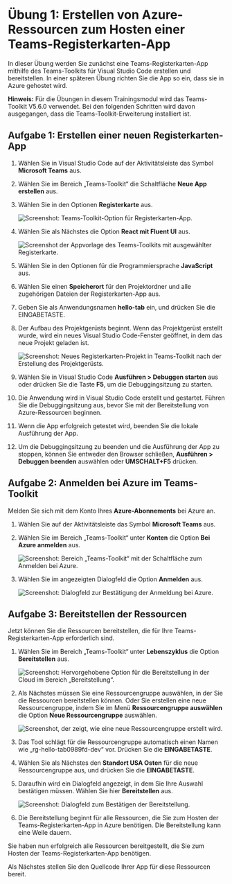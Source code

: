 # Übung 1: Erstellen von Azure-Ressourcen zum Hosten einer Teams-Registerkarten-App

In dieser Übung werden Sie zunächst eine Teams-Registerkarten-App mithilfe des Teams-Toolkits für Visual Studio Code erstellen und bereitstellen. In einer späteren Übung richten Sie die App so ein, dass sie in Azure gehostet wird.

**Hinweis:**  Für die Übungen in diesem Trainingsmodul wird das Teams-Toolkit V5.6.0 verwendet. Bei den folgenden Schritten wird davon ausgegangen, dass die Teams-Toolkit-Erweiterung installiert ist.

## Aufgabe 1: Erstellen einer neuen Registerkarten-App

1. Wählen Sie in Visual Studio Code auf der Aktivitätsleiste das Symbol **Microsoft Teams** aus.

1. Wählen Sie im Bereich „Teams-Toolkit“ die Schaltfläche **Neue App erstellen** aus.

1. Wählen Sie in den Optionen **Registerkarte** aus.

    ![Screenshot: Teams-Toolkit-Option für Registerkarten-App.](../../media/create-teams-tab-app.png)

1. Wählen Sie als Nächstes die Option **React mit Fluent UI** aus.

    ![Screenshot der Appvorlage des Teams-Toolkits mit ausgewählter Registerkarte.](../../media/create-teams-tab-react.png)

1. Wählen Sie in den Optionen für die Programmiersprache **JavaScript** aus.

1. Wählen Sie einen **Speicherort** für den Projektordner und alle zugehörigen Dateien der Registerkarten-App aus.

1. Geben Sie als Anwendungsnamen **hello-tab** ein, und drücken Sie die EINGABETASTE.

1. Der Aufbau des Projektgerüsts beginnt. Wenn das Projektgerüst erstellt wurde, wird ein neues Visual Studio Code-Fenster geöffnet, in dem das neue Projekt geladen ist.

    ![Screenshot: Neues Registerkarten-Projekt in Teams-Toolkit nach der Erstellung des Projektgerüsts.](../../media/new-tab-project.png)

1. Wählen Sie in Visual Studio Code **Ausführen > Debuggen starten** aus oder drücken Sie die Taste **F5**, um die Debuggingsitzung zu starten.

1. Die Anwendung wird in Visual Studio Code erstellt und gestartet. Führen Sie die Debuggingsitzung aus, bevor Sie mit der Bereitstellung von Azure-Ressourcen beginnen.

1. Wenn die App erfolgreich getestet wird, beenden Sie die lokale Ausführung der App.

1. Um die Debuggingsitzung zu beenden und die Ausführung der App zu stoppen, können Sie entweder den Browser schließen, **Ausführen > Debuggen beenden** auswählen oder **UMSCHALT+F5** drücken.

## Aufgabe 2: Anmelden bei Azure im Teams-Toolkit

Melden Sie sich mit dem Konto Ihres **Azure-Abonnements** bei Azure an.

1. Wählen Sie auf der Aktivitätsleiste das Symbol **Microsoft Teams** aus.

1. Wählen Sie im Bereich „Teams-Toolkit“ unter **Konten** die Option **Bei Azure anmelden** aus.

    ![Screenshot: Bereich „Teams-Toolkit“ mit der Schaltfläche zum Anmelden bei Azure.](../../media/sign-into-azure.png)

1. Wählen Sie im angezeigten Dialogfeld die Option **Anmelden** aus.

    ![Screenshot: Dialogfeld zur Bestätigung der Anmeldung bei Azure.](../../media/sign-into-azure-alert.png)

## Aufgabe 3: Bereitstellen der Ressourcen

Jetzt können Sie die Ressourcen bereitstellen, die für Ihre Teams-Registerkarten-App erforderlich sind.

1. Wählen Sie im Bereich „Teams-Toolkit“ unter **Lebenszyklus** die Option **Bereitstellen** aus.

    ![Screenshot: Hervorgehobene Option für die Bereitstellung in der Cloud im Bereich „Bereitstellung“.](../../media/provision-start.png)

1. Als Nächstes müssen Sie eine Ressourcengruppe auswählen, in der Sie die Ressourcen bereitstellen können. Oder Sie erstellen eine neue Ressourcengruppe, indem Sie im Menü **Ressourcengruppe auswählen** die Option **Neue Ressourcengruppe** auswählen.

    ![Screenshot, der zeigt, wie eine neue Ressourcengruppe erstellt wird.](../../media/resource-group.png)

1. Das Tool schlägt für die Ressourcengruppe automatisch einen Namen wie „rg-hello-tab0989fd-dev“ vor. Drücken Sie die **EINGABETASTE**.

1. Wählen Sie als Nächstes den **Standort USA Osten** für die neue Ressourcengruppe aus, und drücken Sie die **EINGABETASTE**.

1. Daraufhin wird ein Dialogfeld angezeigt, in dem Sie Ihre Auswahl bestätigen müssen. Wählen Sie hier **Bereitstellen** aus.

    ![Screenshot: Dialogfeld zum Bestätigen der Bereitstellung.](../../media/provision-confirm.png)

1. Die Bereitstellung beginnt für alle Ressourcen, die Sie zum Hosten der Teams-Registerkarten-App in Azure benötigen. Die Bereitstellung kann eine Weile dauern.

Sie haben nun erfolgreich alle Ressourcen bereitgestellt, die Sie zum Hosten der Teams-Registerkarten-App benötigen.

Als Nächstes stellen Sie den Quellcode Ihrer App für diese Ressourcen bereit.
